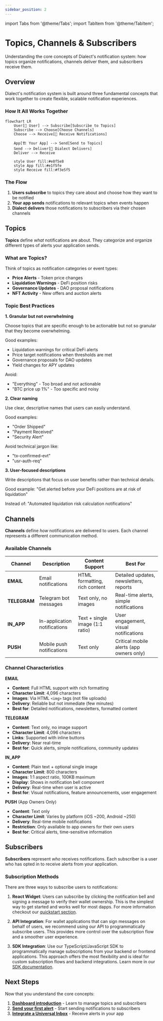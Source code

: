 ```yaml
---
sidebar_position: 2
---
```


import Tabs from '@theme/Tabs';
import TabItem from '@theme/TabItem';

# Topics, Channels & Subscribers

Understanding the core concepts of Dialect's notification system: how topics organize notifications, channels deliver them, and subscribers receive them.

## Overview

Dialect's notification system is built around three fundamental concepts that work together to create flexible, scalable notification experiences.

### How It All Works Together

```mermaid
flowchart LR
    User[👤 User] --> Subscribe[Subscribe to Topics]
    Subscribe --> Choose[Choose Channels]
    Choose --> Receive[📱 Receive Notifications]
    
    App[🏗️ Your App] --> Send[Send to Topics]
    Send --> Deliver[📮 Dialect Delivers]
    Deliver --> Receive
    
    style User fill:#e8f5e8
    style App fill:#e1f5fe
    style Receive fill:#f3e5f5
```

### The Flow
1. **Users subscribe** to topics they care about and choose how they want to be notified
2. **Your app sends** notifications to relevant topics when events happen  
3. **Dialect delivers** those notifications to subscribers via their chosen channels

## Topics

**Topics** define *what* notifications are about. They categorize and organize different types of alerts your application sends.

### What are Topics?

Think of topics as notification categories or event types:
- **Price Alerts** - Token price changes
- **Liquidation Warnings** - DeFi position risks  
- **Governance Updates** - DAO proposal notifications
- **NFT Activity** - New offers and auction alerts

### Topic Best Practices

**1. Granular but not overwhelming**

Choose topics that are specific enough to be actionable but not so granular that they become overwhelming.

Good examples:
- Liquidation warnings for critical DeFi alerts
- Price target notifications when thresholds are met
- Governance proposals for DAO updates
- Yield changes for APY updates

Avoid:
- "Everything" - Too broad and not actionable
- "BTC price up 1%" - Too specific and noisy

**2. Clear naming**

Use clear, descriptive names that users can easily understand.

Good examples:
- "Order Shipped" 
- "Payment Received"
- "Security Alert"

Avoid technical jargon like:
- "tx-confirmed-evt"
- "usr-auth-req"

**3. User-focused descriptions**

Write descriptions that focus on user benefits rather than technical details.

Good example:
"Get alerted before your DeFi positions are at risk of liquidation"

Instead of:
"Automated liquidation risk calculation notifications"

## Channels

**Channels** define *how* notifications are delivered to users. Each channel represents a different communication method.

### Available Channels

| Channel | Description | Content Support | Best For |
|---------|-------------|-----------------|----------|
| **EMAIL** | Email notifications | HTML formatting, rich content | Detailed updates, newsletters, reports |
| **TELEGRAM** | Telegram bot messages | Text only, no images | Real-time alerts, simple notifications |
| **IN_APP** | In-application notifications | Text + single image (1:1 ratio) | User engagement, visual notifications |
| **PUSH** | Mobile push notifications | Text only | Critical mobile alerts (app owners only) |

### Channel Characteristics

**EMAIL**
- **Content**: Full HTML support with rich formatting
- **Character Limit**: 4,096 characters
- **Images**: Via HTML `<img>` tags (not file uploads)
- **Delivery**: Reliable but not immediate (few minutes)
- **Best for**: Detailed notifications, newsletters, formatted content

**TELEGRAM** 
- **Content**: Text only, no image support
- **Character Limit**: 4,096 characters  
- **Links**: Supported with inline buttons
- **Delivery**: Near real-time
- **Best for**: Quick alerts, simple notifications, community updates

**IN_APP**
- **Content**: Plain text + optional single image
- **Character Limit**: 800 characters
- **Images**: 1:1 aspect ratio, 100KB maximum
- **Display**: Shows in notification bell component
- **Delivery**: Real-time when user is active
- **Best for**: Visual notifications, feature announcements, user engagement

**PUSH** (App Owners Only)
- **Content**: Text only
- **Character Limit**: Varies by platform (iOS ~200, Android ~250)
- **Delivery**: Real-time mobile notifications
- **Restriction**: Only available to app owners for their own users
- **Best for**: Critical alerts, time-sensitive information

## Subscribers

**Subscribers** represent *who* receives notifications. Each subscriber is a user who has opted in to receive alerts from your application.

### Subscription Methods

There are three ways to subscribe users to notifications:

1. **React Widget**: Users can subscribe by clicking the notification bell and signing a message to verify their wallet ownership. This is the simplest way to get started and works well for most dapps. For more information checkout our [quickstart section](../quick-start#step-4-user-subscribes-to-notifications-2-minutes).

2. **API Integration**: For wallet applications that can sign messages on behalf of users, we recommend using our API to programmatically subscribe users. This provides more control over the subscription flow and a smoother user experience.

3. **SDK Integration**: Use our TypeScript/JavaScript SDK to programmatically manage subscriptions from your backend or frontend applications. This approach offers the most flexibility and is ideal for custom subscription flows and backend integrations. Learn more in our [SDK documentation](../integrate-inbox/sdk).

## Next Steps

Now that you understand the core concepts:

1. **[Dashboard introduction](./dashboard-introduction)** - Learn to manage topics and subscribers
2. **[Send your first alert](../send)** - Start sending notifications to subscribers
3. **[Integrate a Universal Inbox](../integrate-inbox/universal-inbox.md)** - Receive alerts in your app